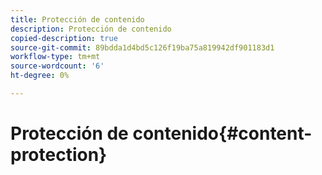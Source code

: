 ```yaml
---
title: Protección de contenido
description: Protección de contenido
copied-description: true
source-git-commit: 89bdda1d4bd5c126f19ba75a819942df901183d1
workflow-type: tm+mt
source-wordcount: '6'
ht-degree: 0%

---
```



# Protección de contenido{#content-protection}

